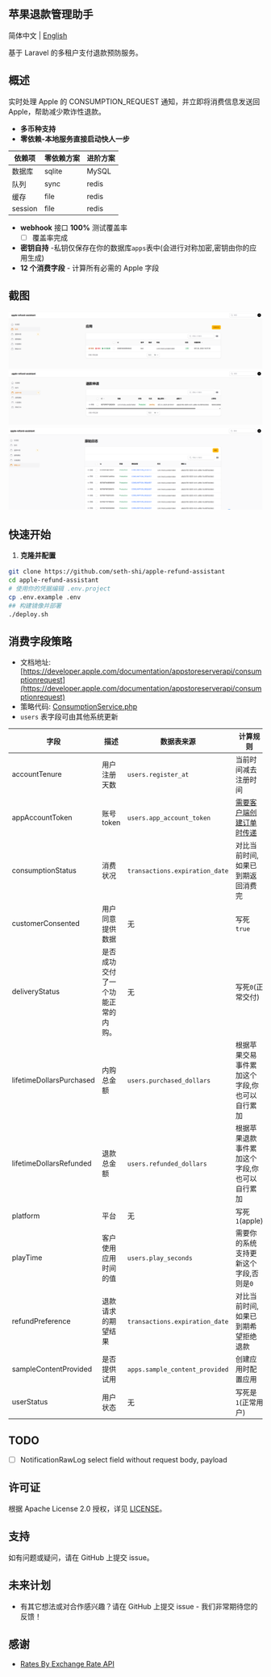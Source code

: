 ## 苹果退款管理助手

简体中文 | [English](./README.md)

基于 Laravel 的多租户支付退款预防服务。

## 概述

实时处理 Apple 的 CONSUMPTION_REQUEST 通知，并立即将消费信息发送回 Apple，帮助减少欺诈性退款。


- **多币种支持**
- **零依赖-本地服务直接启动快人一步**

| 依赖项 | 零依赖方案 |  进阶方案   |
|-----|--|-----|
|  数据库   | sqlite | MySQL |
|  队列   | sync | redis  |
|  缓存   | file | redis  |
|   session | file |  redis   |
- **webhook** 接口 **100%** 测试覆盖率
    - [ ] 覆盖率完成
- **密钥自持** -私钥仅保存在你的数据库`apps`表中(会进行对称加密,密钥由你的应用生成)
- **12 个消费字段** - 计算所有必需的 Apple 字段

 
## 截图
![首页](assets/1.png)
![首页](assets/2.png)
![首页](assets/3.png)


## 快速开始

1. **克隆并配置**
```bash
git clone https://github.com/seth-shi/apple-refund-assistant
cd apple-refund-assistant
# 使用你的凭据编辑 .env.project
cp .env.example .env
## 构建镜像并部署
./deploy.sh
```

## 消费字段策略
* 文档地址: [https://developer.apple.com/documentation/appstoreserverapi/consumptionrequest](https://developer.apple.com/documentation/appstoreserverapi/consumptionrequest)
* 策略代码: [ConsumptionService.php](./app/Services/ConsumptionService.php) 
* `users` 表字段可由其他系统更新

| 字段                       | 描述                | 数据表来源                          | 计算规则                                                                                           |
|--------------------------|-------------------|--------------------------------|------------------------------------------------------------------------------------------------|
| accountTenure            | 用户注册天数            | `users.register_at`            | 当前时间减去注册时间                                                                                     |
| appAccountToken          | 账号 token          | `users.app_account_token`      | [需要客户端创建订单时传递](https://developer.apple.com/documentation/StoreKit/Transaction/appAccountToken) |
| consumptionStatus        | 消费状况              | `transactions.expiration_date` | 对比当前时间,如果已到期返回消费完                                                                              |
| customerConsented        | 用户同意提供数据          | 无                              | 写死`true`                                                                                       |
| deliveryStatus           | 是否成功交付了一个功能正常的内购。 | 无                              | 写死`0`(正常交付)                                                                                    |
| lifetimeDollarsPurchased | 内购总金额             | `users.purchased_dollars`      | 根据苹果交易事件累加这个字段,你也可以自行累加                                                                        |
| lifetimeDollarsRefunded  | 退款总金额             | `users.refunded_dollars`       | 根据苹果退款事件累加这个字段,你也可以自行累加                                                                        |
| platform                 | 平台                | 无                              | 写死`1`(apple)                                                                                   |
| playTime                 | 客户使用应用时间的值        | `users.play_seconds`           | 需要你的系统支持更新这个字段,否则是`0`                                                                          |
| refundPreference         | 退款请求的期望结果         | `transactions.expiration_date` | 对比当前时间,如果已到期希望拒绝退款                                                                             |
| sampleContentProvided    | 是否提供试用            | `apps.sample_content_provided` | 创建应用时配置应用                                                                                      |
| userStatus               | 用户状态              | 无                              | 写死是`1`(正常用户)                                                                                   |




## TODO
- [ ] NotificationRawLog select field without request body, payload

## 许可证

根据 Apache License 2.0 授权，详见 [LICENSE](./LICENSE)。

## 支持

如有问题或疑问，请在 GitHub 上提交 issue。

## 未来计划
- 有其它想法或对合作感兴趣？请在 GitHub 上提交 issue - 我们非常期待您的反馈！

## 感谢
* [Rates By Exchange Rate API](https://www.exchangerate-api.com)
